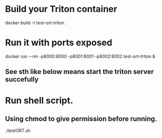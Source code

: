 # Build your Triton container
docker build -t test-ort-triton .

# Run it with ports exposed
docker run --rm -p8000:8000 -p8001:8001 -p8002:8002 test-ort-triton &
## See sth like below means start the triton server succefully

# Run shell script. 
## Using chmod to give permission before running.
./testORT.sh

















